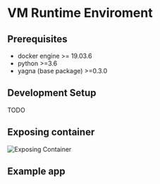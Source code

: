 # VM Runtime Enviroment

## Prerequisites

- docker engine >= 19.03.6
- python >=3.6
- yagna (base package) >=0.3.0

## Development Setup

TODO

## Exposing container

![Exposing Container](../art/exposing-container.gif)

## Example app

